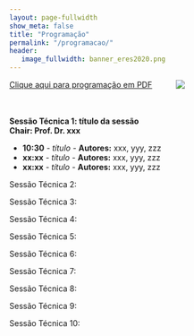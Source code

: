 ```yaml
---
layout: page-fullwidth
show_meta: false
title: "Programação"
permalink: "/programacao/"
header:
   image_fullwidth: banner_eres2020.png
---
```


<div class="row t30">
	<div class="medium-32 columns">
		<a href="{{ site.urlimg }}programacao.pdf" target="_blank">Clique aqui para programação em PDF</a><br><br>
		<img src="{{ site.urlimg }}programacao.png"/><br>		
	</div>
</div>

<br>

<b>Sessão Técnica 1: título da sessão <br>
Chair: Prof. Dr. xxx</b>
<ul>
	<li><b>10:30</b> - <i>título</i> - <b>Autores:</b> xxx, yyy, zzz</li>
	<li><b>xx:xx</b> - <i>título</i> - <b>Autores:</b> xxx, yyy, zzz</li>
	<li><b>xx:xx</b> - <i>título</i> - <b>Autores:</b> xxx, yyy, zzz</li>
</ul>


Sessão Técnica 2:

Sessão Técnica 3:

Sessão Técnica 4:

Sessão Técnica 5:

Sessão Técnica 6:

Sessão Técnica 7:

Sessão Técnica 8:

Sessão Técnica 9:

Sessão Técnica 10:



<div class="row t30">	
	<img src="{{ site.urlimg }}promocao_apoio_logos.png" alt="" align="center">
</div><!-- /.row -->